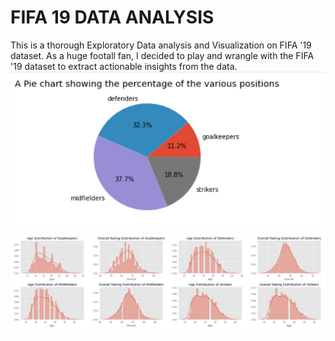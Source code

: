 # FIFA 19 DATA ANALYSIS
 This is a thorough Exploratory Data analysis and Visualization on FIFA '19 dataset. As a huge footall fan, I decided to play and wrangle with the FIFA '19 dataset to extract actionable insights from the data.
![alt text](positions.jpeg)

![alt text](FeaturesDistribution.jpeg)

 

